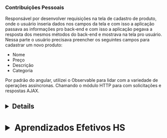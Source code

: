 <h1>

  ### Contribuições Pessoais
  
  Responsável por desenvolver requisições na tela de cadastro de produto, onde o usuário inseria
  dados nos campos da tela e com isso a aplicação passava as informações pro back-end e com isso a aplicação pegava a resposta dos mesmos métodos do back-end e mostrava na tela pro usuário. Nessa parte o usuário precisava preencher os seguintes campos para cadastrar um novo produto:
  - Nome
  - Preço
  - Descrição
  - Categoria

Por padrão do angular, utilizei o Observable para lidar com a variedade de operações assíncronas. Chamando o módulo HTTP para com solicitações e respostas AJAX.
  
  <h2><details>
  
  ### Código para cadastro de produto utilizando Observable
  ```js
  export class ProductsService {

  constructor(private http : HttpClient) { }

  insert( product : Product) : Observable<Product>{
    let obj = {
      "discount" : product.discount,
      "name" : product.name,
      "price" : product.price,
      "description" : product.description,
      "categories" : [
          {
              "id": product.categories
          }
      ]

    }
    return this.http.post<Product>('http://localhost:8080/products', obj)

  }
  }
  </details></h2>

  <h1>
  Com a parte de cadastrar um novo, foi necessário mostrar os produtos em uma lista
  </h1>

  ```
  Com essa parte finalizada, fiz o mesmo para criar uma nova promoção, para conseguirmos atribuir essa promoção ao um produto. O objetivo foi criar promoções flexíveis de uma forma interativa, deixando o usuário ditar as regras da promoção e podendo alterar sua regra editando ou até mesmo deletando e criando uma nova.

  ### Some Code 
  ```js
  @Output() productsEmitter = new EventEmitter();
  productPromotion : ProductPromotion
  success: boolean = false;
  
  errors: String[];
  id : number;
  lista_promotion : String[] = ['PRODUCT','TOTAL','PRODUCT_QUANTITY'];
  lista_type: String[] = ['VALUE', 'PERCENTAGE'];
  p1: boolean = true;
  p2: boolean = true;
  p3: boolean = true;
  p4: boolean = true;
  receivePromotion : string = "teste"; 
  

    pegaValor(){ // Função que foi chamada
      this.receivePromotion = this.productPromotion.receivePromotion;
      if(this.receivePromotion == 'PRODUCT'){
        this.p1 =false;
      }
      if(this.receivePromotion == 'PRODUCT_QUANTITY'){
        this.p2 =false;
        this.p1 =false;
      }
      if(this.receivePromotion == 'TOTAL'){
        this.productPromotion.product=1;
        this.p3 =false;
      }
      
    }
  ```
  O processo de estudo e implementação do código em testes práticos necessitou de consultas à documentação oficial do Angular. Em poucas semanas, a implementação foi finalizada, realizando as etapas explicadas nos capítulos anteriores.
  
  
</h1>

<h1><details>

  <summary>Aprendizados Efetivos HS</summary>

  ### Heading
  Neste projeto aprendi a mexer com Angular, consultando a documentação oficial da tecnologia consegui desenvolver o front-end do projeto. Com isso consegui distinguir a velocidade de profundidade e velocidade em diferentes métodos de pesquisa e estudo. Diversos tutoriais estão disponíveis ensinando a realizar grande partes das etapas de projetos deste tipo, e estes conteúdos possuem sua importância. Entretanto, a consulta na documentação das tecnologias se mostrou muito mais completa, rápida e confiável do que qualquer fonte terceira. Experiência e aprendizado valiosos até hoje.
  Aprendi mais sobre arquitetura de software. Foi a primeira vez em que trabalhei de fato com uma aplicação frontend separada dos serviços chamados de "backend". Por conta desta experiência, fui inserido a um novo nível de exigência para a contrução de um sistema web, tendo que me preocupar com o formato e conteúdo específico das requisições possíveis de entrada no serviço desenvolvido.

  - Criação de API que se provê serviços e se comunica com outros aplicações: sei fazer com autonomia

  - Desenvolvimento de scripts em Angular: sei fazer com autonomia 

</details></h1>